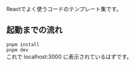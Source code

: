 Reactでよく使うコードのテンプレート集です。

## 起動までの流れ

`pnpm install`  
`pnpm dev`  
これで localhost:3000 に表示されているはずです。

